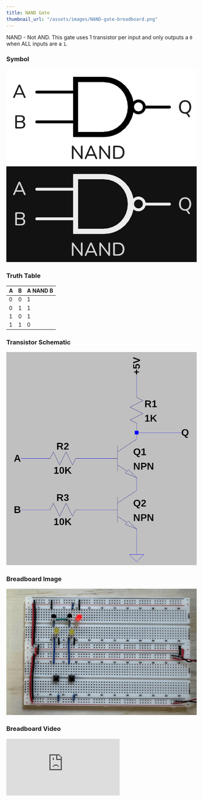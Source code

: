 ```yaml
---
title: NAND Gate
thumbnail_url: "/assets/images/NAND-gate-breadboard.png"
---
```


NAND - Not AND. This gate uses 1 transistor per input and only outputs a `0` when ALL inputs are a `1`.

### Symbol

![NAND Symbol](/assets/images/NAND-gate-light.png)
![NAND Symbol](/assets/images/NAND-gate-dark.png)


### Truth Table


| A | B | A NAND B |
|---|---|----------|
| 0 | 0 |    1     |
| 0 | 1 |    1     |
| 1 | 0 |    1     |
| 1 | 1 |    0     |


### Transistor Schematic

![NAND Schematic](/assets/images/NAND-schematic.png)


### Breadboard Image

![NAND Breadboard](/assets/images/NAND-gate-breadboard.png)


### Breadboard Video

<div class="video-wrapper">
  <iframe class="youtube-video" src="https://www.youtube.com/embed/1koBAxVUy2w" frameborder="0" allowfullscreen></iframe>
</div>
